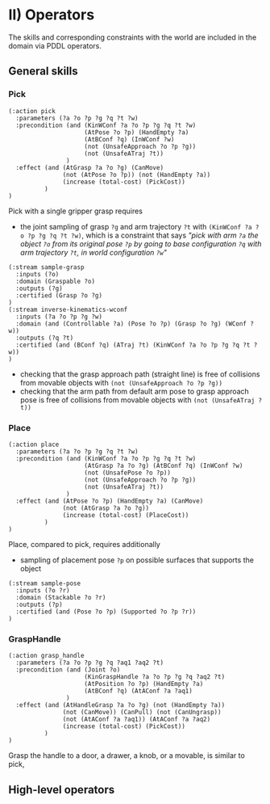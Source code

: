 # II) Operators

The skills and corresponding constraints with the world are included in the domain via PDDL operators.

## General skills

### **Pick**

```
(:action pick
  :parameters (?a ?o ?p ?g ?q ?t ?w)
  :precondition (and (KinWConf ?a ?o ?p ?g ?q ?t ?w)
                     (AtPose ?o ?p) (HandEmpty ?a)
                     (AtBConf ?q) (InWConf ?w)
                     (not (UnsafeApproach ?o ?p ?g))
                     (not (UnsafeATraj ?t))
                )
  :effect (and (AtGrasp ?a ?o ?g) (CanMove)
               (not (AtPose ?o ?p)) (not (HandEmpty ?a))
               (increase (total-cost) (PickCost))
          )
)
```

Pick with a single gripper grasp requires

* the joint sampling of grasp `?g` and arm trajectory `?t` with `(KinWConf ?a ?o ?p ?g ?q ?t ?w)`, which is a constraint that says _"pick with arm `?a` the object `?o` from its original pose `?p` by going to base configuration `?q` with arm trajectory `?t`, in world configuration `?w`"_

```
(:stream sample-grasp
  :inputs (?o)
  :domain (Graspable ?o)
  :outputs (?g)
  :certified (Grasp ?o ?g)
)
(:stream inverse-kinematics-wconf
  :inputs (?a ?o ?p ?g ?w)
  :domain (and (Controllable ?a) (Pose ?o ?p) (Grasp ?o ?g) (WConf ?w))
  :outputs (?q ?t)
  :certified (and (BConf ?q) (ATraj ?t) (KinWConf ?a ?o ?p ?g ?q ?t ?w))
)
```

* checking that the grasp approach path (straight line) is free of collisions from movable objects with `(not (UnsafeApproach ?o ?p ?g))`
* checking that the arm path from default arm pose to grasp approach pose is free of collisions from movable objects with `(not (UnsafeATraj ?t))`


### **Place**

```
(:action place
  :parameters (?a ?o ?p ?g ?q ?t ?w)
  :precondition (and (KinWConf ?a ?o ?p ?g ?q ?t ?w)
                     (AtGrasp ?a ?o ?g) (AtBConf ?q) (InWConf ?w)
                     (not (UnsafePose ?o ?p))
                     (not (UnsafeApproach ?o ?p ?g))
                     (not (UnsafeATraj ?t))
                )
  :effect (and (AtPose ?o ?p) (HandEmpty ?a) (CanMove)
               (not (AtGrasp ?a ?o ?g))
               (increase (total-cost) (PlaceCost))
          )
)
```

Place, compared to pick, requires additionally

* sampling of placement pose `?p` on possible surfaces that supports the object

```
(:stream sample-pose
  :inputs (?o ?r)
  :domain (Stackable ?o ?r)
  :outputs (?p)
  :certified (and (Pose ?o ?p) (Supported ?o ?p ?r))
)
```

### **GraspHandle**

```
(:action grasp_handle
  :parameters (?a ?o ?p ?g ?q ?aq1 ?aq2 ?t)
  :precondition (and (Joint ?o)
                     (KinGraspHandle ?a ?o ?p ?g ?q ?aq2 ?t)
                     (AtPosition ?o ?p) (HandEmpty ?a)
                     (AtBConf ?q) (AtAConf ?a ?aq1)
                )
  :effect (and (AtHandleGrasp ?a ?o ?g) (not (HandEmpty ?a))
               (not (CanMove)) (CanPull) (not (CanUngrasp))
               (not (AtAConf ?a ?aq1)) (AtAConf ?a ?aq2)
               (increase (total-cost) (PickCost))
          )
)
```

Grasp the handle to a door, a drawer, a knob, or a movable, is similar to pick,

## High-level operators
